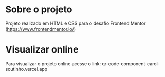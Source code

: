 # Sobre o projeto
Projeto realizado em HTML e CSS para o desafio Frontend Mentor (https://www.frontendmentor.io/)

# Visualizar online

Para visualizar o projeto online acesse o link: qr-code-component-carol-soutinho.vercel.app

